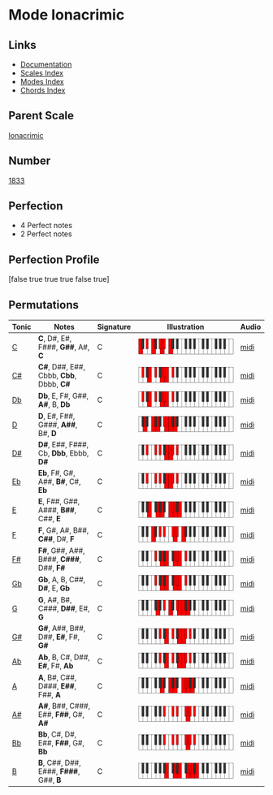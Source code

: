 # Mode Ionacrimic

## Links

- [Documentation](index.md)
- [Scales Index](Scales.md)
- [Modes Index](Modes.md)
- [Chords Index](Chords.md)

## Parent Scale

[Ionacrimic](ScaleIonacrimic.md)

## Number

[1833](https://ianring.com/musictheory/scales/1833)

## Perfection

- 4 Perfect notes
- 2 Perfect notes

## Perfection Profile

[false true true true false true]

## Permutations

| Tonic | Notes | Signature | Illustration | Audio |
|-------|-------|-----------|--------------|-------|
| [C](ModeCNaturalIonacrimic.md) | **C**, D#, E#, F###, **G##**, A#, **C** | C | ![CNaturalIonacrimic](ModeCNaturalIonacrimic.png) | [midi](https://github.com/edipermadi/music/blob/main/docs/ModeCNaturalIonacrimic.mid?raw=true) |
| [C#](ModeCSharpIonacrimic.md) | **C#**, D##, E##, Cbbb, **Cbb**, Dbbb, **C#** | C | ![CSharpIonacrimic](ModeCSharpIonacrimic.png) | [midi](https://github.com/edipermadi/music/blob/main/docs/ModeCSharpIonacrimic.mid?raw=true) |
| [Db](ModeDFlatIonacrimic.md) | **Db**, E, F#, G##, **A#**, B, **Db** | C | ![DFlatIonacrimic](ModeDFlatIonacrimic.png) | [midi](https://github.com/edipermadi/music/blob/main/docs/ModeDFlatIonacrimic.mid?raw=true) |
| [D](ModeDNaturalIonacrimic.md) | **D**, E#, F##, G###, **A##**, B#, **D** | C | ![DNaturalIonacrimic](ModeDNaturalIonacrimic.png) | [midi](https://github.com/edipermadi/music/blob/main/docs/ModeDNaturalIonacrimic.mid?raw=true) |
| [D#](ModeDSharpIonacrimic.md) | **D#**, E##, F###, Cb, **Dbb**, Ebbb, **D#** | C | ![DSharpIonacrimic](ModeDSharpIonacrimic.png) | [midi](https://github.com/edipermadi/music/blob/main/docs/ModeDSharpIonacrimic.mid?raw=true) |
| [Eb](ModeEFlatIonacrimic.md) | **Eb**, F#, G#, A##, **B#**, C#, **Eb** | C | ![EFlatIonacrimic](ModeEFlatIonacrimic.png) | [midi](https://github.com/edipermadi/music/blob/main/docs/ModeEFlatIonacrimic.mid?raw=true) |
| [E](ModeENaturalIonacrimic.md) | **E**, F##, G##, A###, **B##**, C##, **E** | C | ![ENaturalIonacrimic](ModeENaturalIonacrimic.png) | [midi](https://github.com/edipermadi/music/blob/main/docs/ModeENaturalIonacrimic.mid?raw=true) |
| [F](ModeFNaturalIonacrimic.md) | **F**, G#, A#, B##, **C##**, D#, **F** | C | ![FNaturalIonacrimic](ModeFNaturalIonacrimic.png) | [midi](https://github.com/edipermadi/music/blob/main/docs/ModeFNaturalIonacrimic.mid?raw=true) |
| [F#](ModeFSharpIonacrimic.md) | **F#**, G##, A##, B###, **C###**, D##, **F#** | C | ![FSharpIonacrimic](ModeFSharpIonacrimic.png) | [midi](https://github.com/edipermadi/music/blob/main/docs/ModeFSharpIonacrimic.mid?raw=true) |
| [Gb](ModeGFlatIonacrimic.md) | **Gb**, A, B, C##, **D#**, E, **Gb** | C | ![GFlatIonacrimic](ModeGFlatIonacrimic.png) | [midi](https://github.com/edipermadi/music/blob/main/docs/ModeGFlatIonacrimic.mid?raw=true) |
| [G](ModeGNaturalIonacrimic.md) | **G**, A#, B#, C###, **D##**, E#, **G** | C | ![GNaturalIonacrimic](ModeGNaturalIonacrimic.png) | [midi](https://github.com/edipermadi/music/blob/main/docs/ModeGNaturalIonacrimic.mid?raw=true) |
| [G#](ModeGSharpIonacrimic.md) | **G#**, A##, B##, D##, **E#**, F#, **G#** | C | ![GSharpIonacrimic](ModeGSharpIonacrimic.png) | [midi](https://github.com/edipermadi/music/blob/main/docs/ModeGSharpIonacrimic.mid?raw=true) |
| [Ab](ModeAFlatIonacrimic.md) | **Ab**, B, C#, D##, **E#**, F#, **Ab** | C | ![AFlatIonacrimic](ModeAFlatIonacrimic.png) | [midi](https://github.com/edipermadi/music/blob/main/docs/ModeAFlatIonacrimic.mid?raw=true) |
| [A](ModeANaturalIonacrimic.md) | **A**, B#, C##, D###, **E##**, F##, **A** | C | ![ANaturalIonacrimic](ModeANaturalIonacrimic.png) | [midi](https://github.com/edipermadi/music/blob/main/docs/ModeANaturalIonacrimic.mid?raw=true) |
| [A#](ModeASharpIonacrimic.md) | **A#**, B##, C###, E##, **F##**, G#, **A#** | C | ![ASharpIonacrimic](ModeASharpIonacrimic.png) | [midi](https://github.com/edipermadi/music/blob/main/docs/ModeASharpIonacrimic.mid?raw=true) |
| [Bb](ModeBFlatIonacrimic.md) | **Bb**, C#, D#, E##, **F##**, G#, **Bb** | C | ![BFlatIonacrimic](ModeBFlatIonacrimic.png) | [midi](https://github.com/edipermadi/music/blob/main/docs/ModeBFlatIonacrimic.mid?raw=true) |
| [B](ModeBNaturalIonacrimic.md) | **B**, C##, D##, E###, **F###**, G##, **B** | C | ![BNaturalIonacrimic](ModeBNaturalIonacrimic.png) | [midi](https://github.com/edipermadi/music/blob/main/docs/ModeBNaturalIonacrimic.mid?raw=true) |
